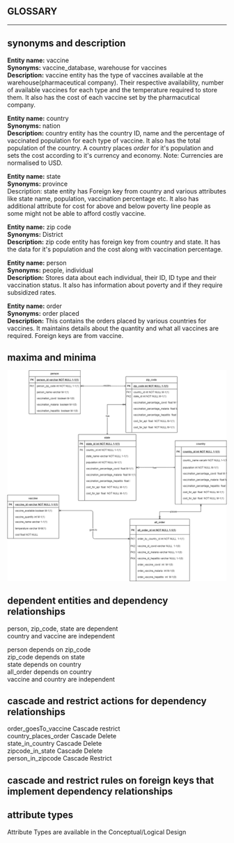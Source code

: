 GLOSSARY
----
----
synonyms and description
-----------------------

**Entity name:** vaccine\
**Synonyms:** vaccine_database, warehouse for vaccines\
**Description:** vaccine entity has the type of vaccines available at the warehouse(pharmaceutical company). Their respective availability, number of available vaccines for each type  and the temperature required to store them. It also has the cost of each vaccine set by the pharmacutical company.

**Entity name:** country\
**Synonyms:** nation\
**Description:** country entity has the country ID, name and the percentage of vaccinated population for each type of vaccine. It also has the total population of the country. A country places *order* for it's population and sets the cost according to it's currency and economy. Note: Currencies are normalised to USD.

**Entity name:** state\
**Synonyms:** province\
Description: state entity has Foreign key from country and various attributes like state name, population, vaccination percentage etc. It also has additional attribute for cost for above and below poverty line people as some might not be able to afford costly vaccine.

**Entity name:** zip code\
**Synonyms:** District\
**Description:** zip code entity has foreign key from country and state. It has the data for it's population and the cost along with vaccination percentage.

**Entity name:** person\
**Synonyms:** people, individual\
**Description:** Stores data about each individual, their ID, ID type and their vaccination status. It also has information about poverty and if they require subsidized rates.

**Entity name:** order\
**Synonyms:** order placed\
**Description:** This contains the orders placed by various countries for vaccines. It maintains details about the quantity and what all vaccines are required. Foreign keys are from vaccine.


maxima and minima
---------------------------
<!-- ![alt text](https://github.com/AmritRVardhan/CS480UIC/cs480-course-project-vaccine/blob/[branch]/image.jpg?raw=true) -->
![Alt text](https://github.com/CS480UIC/cs480-course-project-vaccine/blob/main/documentation/vaccine.drawio.png?raw=true "ER Diagram")

dependent entities and dependency relationships
---------------
person, zip_code, state are dependent\
country and vaccine are independent

person depends on zip_code\
zip_code depends on state\
state depends on country\
all_order depends on country\
vaccine and country are independent

cascade and restrict actions for dependency relationships
-----------------------
order_goesTo_vaccine Cascade restrict\
country_places_order Cascade Delete\
state_in_country Cascade Delete\
zipcode_in_state Cascade Delete\
person_in_zipcode Cascade Restrict


cascade and restrict rules on foreign keys that implement dependency relationships
----------------------------


attribute types
-----------------------------

Attribute Types are available in the Conceptual/Logical Design

